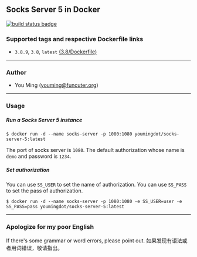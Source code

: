 ## Socks Server 5 in Docker
[![build status badge](https://travis-ci.org/youmingdot/docker-socks-server-5.svg)](https://travis-ci.org/youmingdot/docker-socks-server-5)

### Supported tags and respective Dockerfile links

+ `3.8.9`, `3.8`, `latest` [(3.8/Dockerfile)](https://github.com/youmingdot/docker-socks-server-5/blob/master/3.8/Dockerfile)

------
### Author
+ You Ming (youming@funcuter.org)

------
### Usage

##### Run a Socks Server 5 instance
```
$ docker run -d --name socks-server -p 1080:1080 youmingdot/socks-server-5:latest
```
The port of socks server is `1080`.
The default authorization whose name is `demo` and password is `1234`.

##### Set authorization
You can use `SS_USER` to set the name of authorization. 
You can use `SS_PASS` to set the pass of authorization. 
```
$ docker run -d --name socks-server -p 1080:1080 -e SS_USER=user -e SS_PASS=pass youmingdot/socks-server-5:latest
```

------
### Apologize for my poor English
If there's some grammar or word errors, please point out.
如果发现有语法或者用词错误，敬请指出。
